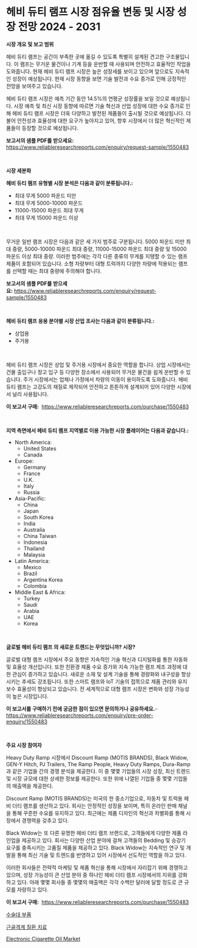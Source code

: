 <p><h1>헤비 듀티 램프 시장 점유율 변동 및 시장 성장 전망 2024 - 2031</h1></p><p><strong>시장 개요 및 보고 범위</strong></p>
<p><p>헤비 듀티 램프는 공간이 부족한 곳에 옮길 수 있도록 특별히 설계된 견고한 구조물입니다. 이 램프는 무거운 물건이나 기계 등을 운반할 때 사용되며 안전하고 효율적인 작업을 도와줍니다. 현재 헤비 듀티 램프 시장은 높은 성장세를 보이고 있으며 앞으로도 지속적인 성장이 예상됩니다. 현재 시장 동향을 보면 기술 발전과 수요 증가로 인해 긍정적인 전망을 보여주고 있습니다. </p><p>헤비 듀티 램프 시장은 예측 기간 동안 14.5%의 연평균 성장률을 보일 것으로 예상됩니다. 시장 예측 및 최신 시장 동향에 따르면 기술 혁신과 산업 성장에 대한 수요 증가로 인해 헤비 듀티 램프 시장은 더욱 다양하고 발전된 제품들이 출시될 것으로 예상됩니다. 더불어 안전성과 효율성에 대한 요구가 높아지고 있어, 향후 시장에서 더 많은 혁신적인 제품들이 등장할 것으로 예상됩니다.</p></p>
<p><strong>보고서의 샘플 PDF를 받으세요:</strong> <a href="https://www.reliableresearchreports.com/enquiry/request-sample/1550483">https://www.reliableresearchreports.com/enquiry/request-sample/1550483</a></p>
<p>&nbsp;</p>
<p><strong>시장 세분화</strong></p>
<p><strong>헤비 듀티 램프 유형별 시장 분석은 다음과 같이 분류됩니다.:</strong></p>
<p><ul><li>최대 무게 5000 파운드 미만</li><li>최대 무게 5000-10000 파운드</li><li>11000-15000 파운드 최대 무게</li><li>최대 무게 15000 파운드 이상</li></ul></p>
<p>&nbsp;</p>
<p><p>무거운 일반 램프 시장은 다음과 같은 세 가지 범주로 구분됩니다. 5000 파운드 미만 최대 중량, 5000-10000 파운드 최대 중량, 11000-15000 파운드 최대 중량 및 15000 파운드 이상 최대 중량. 이러한 범주에는 각각 다른 종류의 무게를 지탱할 수 있는 램프 제품이 포함되어 있습니다. 소형 차량부터 대형 트럭까지 다양한 차량에 적용되는 램프를 선택할 때는 최대 중량에 주의해야 합니다.</p></p>
<p><strong>보고서의 샘플 PDF를 받으세요:</strong>&nbsp;<a href="https://www.reliableresearchreports.com/enquiry/request-sample/1550483">https://www.reliableresearchreports.com/enquiry/request-sample/1550483</a></p>
<p>&nbsp;</p>
<p><strong> 헤비 듀티 램프 응용 분야별 시장 산업 조사는 다음과 같이 분류됩니다.:</strong></p>
<p><ul><li>상업용</li><li>주거용</li></ul></p>
<p>&nbsp;</p>
<p><p>헤비 듀티 램프 시장은 상업 및 주거용 시장에서 중요한 역할을 합니다. 상업 시장에서는 건물 출입구나 창고 입구 등 다양한 장소에서 사용되어 무거운 물건을 쉽게 운반할 수 있습니다. 주거 시장에서는 업체나 가정에서 차량의 이동이 용이하도록 도와줍니다. 헤비 듀티 램프는 고강도의 재질로 제작되어 안전하고 튼튼하게 설계되어 있어 다양한 시장에서 널리 사용됩니다.</p></p>
<p><strong>이 보고서 구매:</strong>&nbsp; <a href="https://www.reliableresearchreports.com/purchase/1550483">https://www.reliableresearchreports.com/purchase/1550483</a></p>
<p>&nbsp;</p>
<p><strong>지역 측면에서 헤비 듀티 램프 지역별로 이용 가능한 시장 플레이어는 다음과 같습니다.:</strong></p>
<p><ul>
    <li>
        North America:
        <ul>
            <li>United States</li>
            <li>Canada</li>
        </ul>
    </li>
    <li>
        Europe:
        <ul>
            <li>Germany</li>
            <li>France</li>
            <li>U.K.</li>
            <li>Italy</li>
            <li>Russia</li>
        </ul>
    </li>
    <li>
        Asia-Pacific:
        <ul>
            <li>China</li>
            <li>Japan</li>
            <li>South Korea</li>
            <li>India</li>
            <li>Australia</li>
            <li>China Taiwan</li>
            <li>Indonesia</li>
            <li>Thailand</li>
            <li>Malaysia</li>
        </ul>
    </li>
    <li>
        Latin America:
        <ul>
            <li>Mexico</li>
            <li>Brazil</li>
            <li>Argentina Korea</li>
            <li>Colombia</li>
        </ul>
    </li>
    <li>
        Middle East & Africa:
        <ul>
            <li>Turkey</li>
            <li>Saudi</li>
            <li>Arabia</li>
            <li>UAE</li>
            <li>Korea</li>
        </ul>
    </li>
    </ul></p>
<p>&nbsp;</p>
<p><strong>글로벌 헤비 듀티 램프 의 새로운 트렌드는 무엇입니까? 시장?</strong></p>
<p><p>글로벌 대형 램프 시장에서 주요 동향은 지속적인 기술 혁신과 디지털화를 통한 자동화 및 효율성 개선입니다. 또한 친환경 제품 수요 증가와 지속 가능한 램프 제조 과정에 대한 관심이 증가하고 있습니다. 새로운 소재 및 설계 기술을 통해 경량화와 내구성을 향상시키는 추세도 강조됩니다. 또한 스마트 램프와 IoT 기술의 접목으로 제품 관리와 유지보수 효율성이 향상되고 있습니다. 전 세계적으로 대형 램프 시장은 변화와 성장 가능성이 높은 시장입니다.</p></p>
<p><strong>이 보고서를 구매하기 전에 궁금한 점이 있으면 문의하거나 공유하세요.</strong>- <a href="https://www.reliableresearchreports.com/enquiry/pre-order-enquiry/1550483">https://www.reliableresearchreports.com/enquiry/pre-order-enquiry/1550483</a></p>
<p>&nbsp;</p>
<p><strong>주요 시장 참여자</strong></p>
<p><p>Heavy Duty Ramp 시장에서 Discount Ramp (MOTIS BRANDS), Black Widow, GEN-Y Hitch, PJ Trailers, The Ramp People, Heavy Duty Ramps, Dura-Ramp과 같은 기업들 간의 경쟁 분석을 제공한다. 이 중 몇몇 기업들의 시장 성장, 최신 트렌드 및 시장 규모에 대한 상세한 정보를 제공한다. 또한 위에 나열된 기업들 중 몇몇 기업들의 매출액을 제공한다.</p><p>Discount Ramp (MOTIS BRANDS)는 미국의 한 중소기업으로, 자동차 및 트럭용 헤비 더티 램프를 생산하고 있다. 회사는 안정적인 성장을 보이며, 특히 온라인 판매 채널을 통해 꾸준한 수요를 유지하고 있다. 최근에는 제품 디자인의 혁신과 차별화를 통해 시장에서 경쟁력을 갖추고 있다.</p><p>Black Widow는 또 다른 유명한 헤비 더티 램프 브랜드로, 고객들에게 다양한 제품 라인업을 제공하고 있다. 회사는 다양한 산업 분야에 걸쳐 고객들의 Bedding 및 승강기 요구를 충족시키는 고품질 제품을 제공하고 있다. Black Widow는 지속적인 연구 및 개발을 통해 최신 기술 및 트렌드를 반영하고 있어 시장에서 선도적인 역할을 하고 있다.</p><p>이러한 회사들은 전략적 마케팅 및 제품 혁신을 통해 시장에서 자리잡기 위해 경쟁하고 있으며, 성장 가능성이 큰 산업 분야 중 하나인 헤비 더티 램프 시장에서의 지위를 강화하고 있다. 아래 몇몇 회사들 중 몇몇의 매출액은 각각 수백만 달러에 달할 정도로 큰 규모를 자랑하고 있다.</p></p>
<p><strong>이 보고서 구매:</strong>&nbsp;&nbsp;<a href="https://www.reliableresearchreports.com/purchase/1550483">https://www.reliableresearchreports.com/purchase/1550483</a></p>
<p><p><a href="https://github.com/JackieFauhey9089475/Market-Research-Report-List-1/blob/main/72653026058.md">수술대 부품</a></p><p><a href="https://github.com/sougarounis/Market-Research-Report-List-3/blob/main/41328116059.md">근골격계 질환 치료</a></p><p><a href="https://github.com/Sinjinluong3e0awx2m195k76/Market-Research-Report-List-1/blob/main/electronic-cigarette-oil-market.md">Electronic Cigarette Oil Market</a></p></p>
